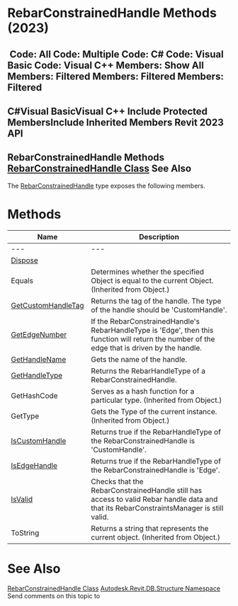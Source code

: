 # RebarConstrainedHandle Methods (2023)

﻿
 Code: All Code: Multiple Code: C# Code: Visual Basic Code: Visual C++  Members: Show All Members: Filtered Members: Filtered Members: Filtered   
---  
C#Visual BasicVisual C++
Include Protected MembersInclude Inherited Members
Revit 2023 API  
---  
RebarConstrainedHandle Methods  
[RebarConstrainedHandle Class](08b4c4a3-3bb9-0801-9cc8-cd5420a306d9.md "RebarConstrainedHandle Class") See Also  
---  
The [RebarConstrainedHandle](08b4c4a3-3bb9-0801-9cc8-cd5420a306d9.md "RebarConstrainedHandle Class") type exposes the following members.
# Methods
| Name | Description |
| --- | --- |
| --- | --- | --- |
| [Dispose](a3f03942-2fae-b695-5e20-1867fd7e3698.md "Dispose Method") |
| Equals | Determines whether the specified Object is equal to the current Object. (Inherited from Object.) |
| [GetCustomHandleTag](d7552c41-e1e7-c891-c609-7da444492de7.md "GetCustomHandleTag Method") | Returns the tag of the handle. The type of the handle should be 'CustomHandle'. |
| [GetEdgeNumber](edf3ea74-a7cb-e8b4-e26d-29baee9b6d60.md "GetEdgeNumber Method") | If the RebarConstrainedHandle's RebarHandleType is 'Edge', then this function will return the number of the edge that is driven by the handle. |
| [GetHandleName](943f2aba-3e09-5364-c035-28691f643c56.md "GetHandleName Method") | Gets the name of the handle. |
| [GetHandleType](d767803c-8595-c6d8-6177-cd4a732c9e18.md "GetHandleType Method") | Returns the RebarHandleType of a RebarConstrainedHandle. |
| GetHashCode | Serves as a hash function for a particular type.  (Inherited from Object.) |
| GetType | Gets the Type of the current instance. (Inherited from Object.) |
| [IsCustomHandle](4dd5e9ef-3ad4-2c42-fcd7-5c425943e5e0.md "IsCustomHandle Method") | Returns true if the RebarHandleType of the RebarConstrainedHandle is 'CustomHandle'. |
| [IsEdgeHandle](2556f09d-f77b-a7c6-ebfe-747768ffa707.md "IsEdgeHandle Method") | Returns true if the RebarHandleType of the RebarConstrainedHandle is 'Edge'. |
| [IsValid](a69ecfb8-6130-33d3-79bc-9905686298a0.md "IsValid Method") | Checks that the RebarConstrainedHandle still has access to valid Rebar handle data and that its RebarConstraintsManager is still valid. |
| ToString | Returns a string that represents the current object. (Inherited from Object.) |

# See Also
[RebarConstrainedHandle Class](08b4c4a3-3bb9-0801-9cc8-cd5420a306d9.md "RebarConstrainedHandle Class")
[Autodesk.Revit.DB.Structure Namespace](d586b341-f687-9d90-e96d-255806b7d4fc.md "Autodesk.Revit.DB.Structure Namespace")
Send comments on this topic to 